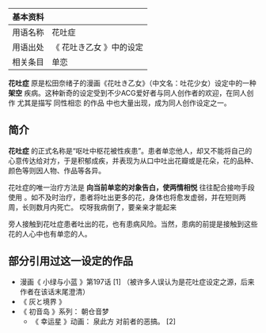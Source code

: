 |  **基本资料**  ||
|---|---|
|用语名称  |  花吐症   |
|用语出处  |  《  花吐き乙女  》中的设定   |
|相关条目  |  单恋   |
  
**花吐症** 原是松田奈绪子的漫画《花吐き乙女》（中文名：吐花少女）设定中的一种 **架空**
疾病。这种新奇的设定受到不少ACG爱好者与同人创作者的欢迎，在同人创作  尤其是描写  同性相恋  的作品  中也大量出现，成为同人创作设定之一。

##  简介

**花吐症**
的正式名称是“呕吐中枢花被性疾患”。患者单恋他人，却又不能将自己的心意传达给对方，于是积郁成疾，并表现为从口中吐出花瓣或是花朵，花的品种、颜色等则因人物、作品等各异。

花吐症的唯一治疗方法是 **向当前单恋的对象告白，使两情相悦** 往往配合接吻手段使用
。如不及时治疗，患者将吐出更多的花，身体也将愈发虚弱，并在短则两周，长则数月内死亡。  哎呀我病倒了，要亲亲才能起来

旁人接触到花吐症患者吐出的花，也有患病风险。当然，患病的前提是接触到这些花的人心中也有单恋的人。

##  部分引用过这一设定的作品

  * 漫画《  小绿与小蓝  》第197话  [1]  （被许多人误认为是花吐症设定之源，后来作者在该话末尾澄清） 
  * 《  灰と境界  》 
  * 《  初音岛  》系列：  朝仓音梦 
    * 《  幸运星  》动画：  泉此方  对前者的恶搞。  [2] 